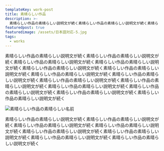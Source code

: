 ```yaml
---
templateKey: work-post
title: 素晴らしい作品
description: >-
  素晴らしい作品の素晴らしい説明文が続く素晴らしい作品の素晴らしい説明文が続く素晴らしい作品の素晴らしい説明文が続く素晴らしい作品の素晴らしい説明文が続く素晴らしい作品の素晴らしい説明文が続く素晴らしい作品の素晴らしい説明文が続く素晴らしい作品の素晴らしい説明文が続く
featuredpost: true
featuredimage: /assets/日本語対応-5.jpg
tags:
  - works
---
```



素晴らしい作品の素晴らしい説明文が続く素晴らしい作品の素晴らしい説明文が続く素晴らしい作品の素晴らしい説明文が続く素晴らしい作品の素晴らしい説明文が続く素晴らしい作品の素晴らしい説明文が続く素晴らしい作品の素晴らしい説明文が続く素晴らしい作品の素晴らしい説明文が続く素晴らしい作品の素晴らしい説明文が続く素晴らしい作品の素晴らしい説明文が続く素晴らしい作品の素晴らしい説明文が続く素晴らしい作品の素晴らしい説明文が続く素晴らしい作品の素晴らしい説明文が続く素晴らしい作品の素晴らしい説明文が続く素晴らしい作品の素晴らしい説明文が続く

![素晴らしい作品の素晴らしい名前](/assets/日本語対応-5.jpg "作品の写真")

素晴らしい作品の素晴らしい説明文が続く素晴らしい作品の素晴らしい説明文が続く素晴らしい作品の素晴らしい説明文が続く素晴らしい作品の素晴らしい説明文が続く素晴らしい作品の素晴らしい説明文が続く素晴らしい作品の素晴らしい説明文が続く素晴らしい作品の素晴らしい説明文が続く素晴らしい作品の素晴らしい説明文が続く
